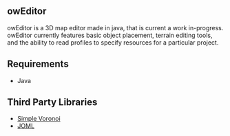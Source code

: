 <h2>owEditor</h2>
owEditor is a 3D map editor made in java, that is current a work in-progress. owEditor currently features basic object placement, terrain editing tools, and the ability to read profiles to specify resources for a particular project.
<h2>

<h2>Requirements </h2>
<ul>
<li>Java</li>
</li>
</ul>

<h2>Third Party Libraries</h2>
<ul>
<li><a href="http://sourceforge.net/projects/simplevoronoi/">Simple Voronoi</a></li>
<li><a href="https://github.com/JOML-CI/JOML">JOML</a></li>
</ul>
